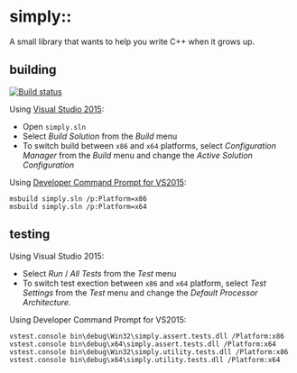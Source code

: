 # simply::

A small library that wants to help you write C++ when it grows up.

## building

[![Build status](https://ci.appveyor.com/api/projects/status/github/olegsych/simply?branch=master&retina=true)](https://ci.appveyor.com/project/olegsych/simply/branch/master)

Using [Visual Studio 2015](https://www.visualstudio.com/downloads):
- Open `simply.sln`
- Select _Build Solution_ from the _Build_ menu
- To switch build between `x86` and `x64` platforms, select _Configuration Manager_ from the _Build_ menu and change the _Active Solution Configuration_

Using [Developer Command Prompt for VS2015](https://msdn.microsoft.com/en-us/library/ms229859.aspx):
```
msbuild simply.sln /p:Platform=x86
msbuild simply.sln /p:Platform=x64
```

## testing

Using Visual Studio 2015:
- Select _Run_ / _All Tests_ from the _Test_ menu
- To switch test exection between `x86` and `x64` platform, select _Test Settings_ from the _Test_ menu and change the _Default Processor Architecture_.

Using Developer Command Prompt for VS2015:
```
vstest.console bin\debug\Win32\simply.assert.tests.dll /Platform:x86
vstest.console bin\debug\x64\simply.assert.tests.dll /Platform:x64
vstest.console bin\debug\Win32\simply.utility.tests.dll /Platform:x86
vstest.console bin\debug\x64\simply.utility.tests.dll /Platform:x64
```